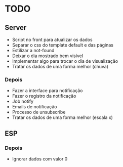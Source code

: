 # TODO

## Server

- Script no front para atualizar os dados
- Separar o css do template default e das páginas
- Estilizar a not-found
- Deixar o dia mostrado bem visível
- Implementar algo para trocar o dia de visualização
- Tratar os dados de uma forma melhor (chuva)

### Depois

- Fazer a interface para notificação
- Fazer o registro da notificação
- Job notify
- Emails de notificação
- Processo de unsubscribe
- Tratar os dados de uma forma melhor (escala x)

## ESP

### Depois
- Ignorar dados com valor 0